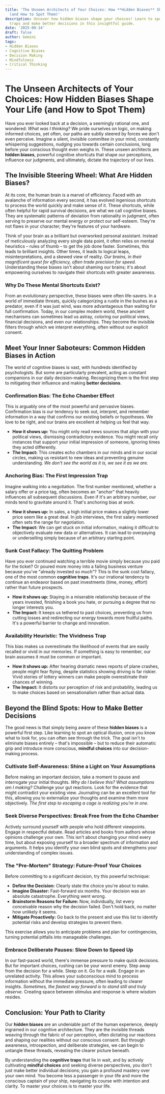 ```yaml
---
title: 'The Unseen Architects of Your Choices: How **Hidden Biases** Shape Your Life
  (and How to Spot Them)'
description: Uncover how hidden biases shape your choices! Learn to spot cognitive
  traps and make better decisions in this insightful guide.
date: '2025-09-14'
draft: false
author: Gemini
tags:
- Hidden Biases
- Cognitive Biases
- Decision Making
- Mindfulness
- Critical Thinking
---
```


# The Unseen Architects of Your Choices: How **Hidden Biases** Shape Your Life (and How to Spot Them)

Have you ever looked back at a decision, a seemingly rational one, and wondered: *What was I thinking?* We pride ourselves on logic, on making informed choices, yet often, our paths are subtly steered by forces we don't even perceive. Imagine a silent, invisible committee in your mind, constantly whispering suggestions, nudging you towards certain conclusions, long before your conscious thought even weighs in. These unseen architects are **hidden biases**, powerful cognitive shortcuts that shape our perceptions, influence our judgments, and ultimately, dictate the trajectory of our lives.

## The Invisible Steering Wheel: What Are Hidden Biases?

At its core, the human brain is a marvel of efficiency. Faced with an avalanche of information every second, it has evolved ingenious shortcuts to process the world quickly and make sense of it. These shortcuts, while often helpful for rapid survival decisions, are what we call cognitive biases. They are systematic patterns of deviation from rationality in judgment, often serving to preserve our mental energy or protect our self-esteem. They're not flaws in your character; they're features of your hardware.

Think of your brain as a brilliant but overworked personal assistant. Instead of meticulously analyzing every single data point, it often relies on mental heuristics – rules of thumb – to get the job done faster. Sometimes, this leads to brilliant insights. Other times, it leads to logical leaps, misinterpretations, and a skewed view of reality. *Our brains, in their magnificent quest for efficiency, often trade precision for speed.* Understanding these biases isn't about shaming our brains; it's about empowering ourselves to navigate their shortcuts with greater awareness.

### Why Do These Mental Shortcuts Exist?

From an evolutionary perspective, these biases were often life-savers. In a world of immediate threats, quickly categorizing a rustle in the bushes as a predator, even if it was just wind, was more advantageous than waiting for full confirmation. Today, in our complex modern world, these ancient mechanisms can sometimes lead us astray, coloring our political views, financial decisions, and even our relationships. They become the invisible filters through which we interpret everything, often without our explicit consent.

## Meet Your Inner Saboteurs: Common Hidden Biases in Action

The world of cognitive biases is vast, with hundreds identified by psychologists. But some are particularly prevalent, acting as constant companions in our daily decision-making. Recognizing them is the first step to mitigating their influence and making **better decisions**.

### Confirmation Bias: The Echo Chamber Effect

This is arguably one of the most powerful and pervasive biases. Confirmation bias is our tendency to seek out, interpret, and remember information in a way that confirms our existing beliefs or hypotheses. We love to be right, and our brains are excellent at helping us feel that way.

*   **How it shows up:** You might only read news sources that align with your political views, dismissing contradictory evidence. You might recall only instances that support your initial impression of someone, ignoring times they acted differently.
*   **The Impact:** This creates echo chambers in our minds and in our social circles, making us resistant to new ideas and preventing genuine understanding. *We don't see the world as it is, we see it as *we* are.*

### Anchoring Bias: The First Impression Trap

Imagine walking into a negotiation. The first number mentioned, whether a salary offer or a price tag, often becomes an "anchor" that heavily influences all subsequent discussions. Even if it's an arbitrary number, our minds tend to gravitate around it. That's anchoring bias at work.

*   **How it shows up:** In sales, a high initial price makes a slightly lower price seem like a great deal. In job interviews, the first salary mentioned often sets the range for negotiation.
*   **The Impact:** We can get stuck on initial information, making it difficult to objectively evaluate new data or alternatives. It can lead to overpaying or underselling simply because of an arbitrary starting point.

### Sunk Cost Fallacy: The Quitting Problem

Have you ever continued watching a terrible movie simply because you paid for the ticket? Or poured more money into a failing business venture because you've "already invested so much"? This is the sunk cost fallacy, one of the most common **cognitive traps**. It's our irrational tendency to continue an endeavor based on past investments (time, money, effort) rather than future prospects.

*   **How it shows up:** Staying in a miserable relationship because of the years invested, finishing a book you hate, or pursuing a degree that no longer interests you.
*   **The Impact:** It keeps us tethered to past choices, preventing us from cutting losses and redirecting our energy towards more fruitful paths. It's a powerful barrier to change and innovation.

### Availability Heuristic: The Vividness Trap

This bias makes us overestimate the likelihood of events that are easily recalled or vivid in our memories. If something is easy to remember, our brain assumes it must be common or important.

*   **How it shows up:** After hearing dramatic news reports of plane crashes, people might fear flying, despite statistics showing driving is far riskier. Vivid stories of lottery winners can make people overestimate their chances of winning.
*   **The Impact:** It distorts our perception of risk and probability, leading us to make choices based on sensationalism rather than actual data.

## Beyond the Blind Spots: How to Make **Better Decisions**

The good news is that simply being aware of these **hidden biases** is a powerful first step. Like learning to spot an optical illusion, once you know what to look for, you can often see through the trick. The goal isn't to eliminate biases entirely – that's impossible – but to reduce their automatic grip and introduce more conscious, **mindful choices** into our decision-making process.

### Cultivate Self-Awareness: Shine a Light on Your Assumptions

Before making an important decision, take a moment to pause and interrogate your initial thoughts. *Why do I believe this? What assumptions am I making?* Challenge your gut reactions. Look for the evidence that might contradict your existing view. Journaling can be an excellent tool for this, allowing you to externalize your thoughts and examine them more objectively. *The first step to escaping a cage is realizing you're in one.*

### Seek Diverse Perspectives: Break Free from the Echo Chamber

Actively surround yourself with people who hold different viewpoints. Engage in respectful debate. Read articles and books from authors whose opinions challenge your own. This isn't about changing your mind every time, but about exposing yourself to a broader spectrum of information and arguments. It helps you identify your own blind spots and strengthens your understanding of complex issues.

### The "Pre-Mortem" Strategy: Future-Proof Your Choices

Before committing to a significant decision, try this powerful technique:
*   **Define the Decision:** Clearly state the choice you're about to make.
*   **Imagine Disaster:** Fast-forward six months. Your decision was an absolute catastrophe. Everything went wrong.
*   **Brainstorm Reasons for Failure:** Now, individually, list every conceivable reason why the decision failed. Don't hold back, no matter how unlikely it seems.
*   **Mitigate Proactively:** Go back to the present and use this list to identify potential risks and develop strategies to prevent them.

This exercise allows you to anticipate problems and plan for contingencies, turning potential pitfalls into manageable challenges.

### Embrace Deliberate Pauses: Slow Down to Speed Up

In our fast-paced world, there's immense pressure to make quick decisions. But for important choices, rushing can be your worst enemy. Step away from the decision for a while. Sleep on it. Go for a walk. Engage in an unrelated activity. This allows your subconscious mind to process information without the immediate pressure, often leading to clearer insights. *Sometimes, the fastest way forward is to stand still and truly observe.* Creating space between stimulus and response is where wisdom resides.

## Conclusion: Your Path to Clarity

Our **hidden biases** are an undeniable part of the human experience, deeply ingrained in our cognitive architecture. They are the invisible threads weaving through the fabric of our perception, often dictating our reactions and shaping our realities without our conscious consent. But through awareness, introspection, and deliberate strategies, we can begin to untangle these threads, revealing the clearer picture beneath.

By understanding the **cognitive traps** that lie in wait, and by actively cultivating **mindful choices** and seeking diverse perspectives, you don't just make better individual decisions; you gain a profound mastery over your own mind. You become less a passenger in your life and more the conscious captain of your ship, navigating its course with intention and clarity. To master your choices is to master your life.